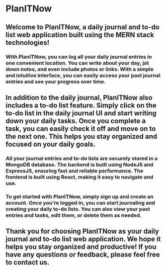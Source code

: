 # PlanITNow

## Welcome to PlanITNow, a daily journal and to-do list web application built using the MERN stack technologies!

### With PlanITNow, you can log all your daily journal entries in one convenient location. You can write about your day, jot down notes, and even include photos or links. With a simple and intuitive interface, you can easily access your past journal entries and see your progress over time.

## In addition to the daily journal, PlanITNow also includes a to-do list feature. Simply click on the to-do list in the daily journal UI and start writing down your daily tasks. Once you complete a task, you can easily check it off and move on to the next one. This helps you stay organized and focused on your daily goals.

### All your journal entries and to-do lists are securely stored in a MongoDB database. The backend is built using NodeJS and ExpressJS, ensuring fast and reliable performance. The frontend is built using React, making it easy to navigate and use.

### To get started with PlanITNow, simply sign up and create an account. Once you're logged in, you can start journaling and creating your daily to-do lists. You can also view your past entries and tasks, edit them, or delete them as needed.

## Thank you for choosing PlanITNow as your daily journal and to-do list web application. We hope it helps you stay organized and productive! If you have any questions or feedback, please feel free to contact us.
